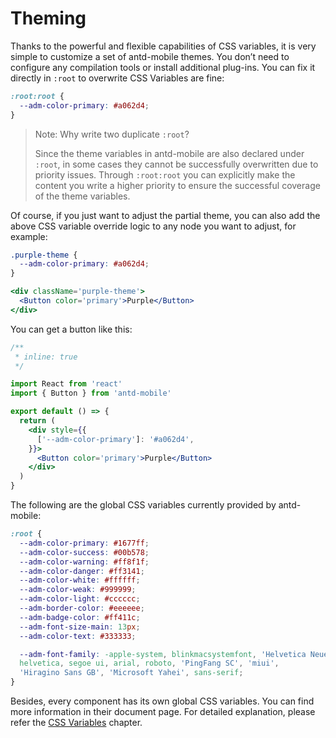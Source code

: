 # Theming

Thanks to the powerful and flexible capabilities of CSS variables, it is very simple to customize a set of antd-mobile themes. You don’t need to configure any compilation tools or install additional plug-ins. You can fix it directly in `:root` to overwrite CSS Variables are fine:

```css
:root:root {
  --adm-color-primary: #a062d4;
}
```

> Note: Why write two duplicate `:root`?
>
> Since the theme variables in antd-mobile are also declared under `:root`, in some cases they cannot be successfully overwritten due to priority issues. Through `:root:root` you can explicitly make the content you write a higher priority to ensure the successful coverage of the theme variables.

Of course, if you just want to adjust the partial theme, you can also add the above CSS variable override logic to any node you want to adjust, for example:

```css
.purple-theme {
  --adm-color-primary: #a062d4;
}
```

```jsx
<div className='purple-theme'>
  <Button color='primary'>Purple</Button>
</div>
```

You can get a button like this:

```jsx | preview
/**
 * inline: true
 */

import React from 'react'
import { Button } from 'antd-mobile'

export default () => {
  return (
    <div style={{
      ['--adm-color-primary']: '#a062d4',
    }}>
      <Button color='primary'>Purple</Button>
    </div>
  )
}
```

The following are the global CSS variables currently provided by antd-mobile:

```css
:root {
  --adm-color-primary: #1677ff;
  --adm-color-success: #00b578;
  --adm-color-warning: #ff8f1f;
  --adm-color-danger: #ff3141;
  --adm-color-white: #ffffff;
  --adm-color-weak: #999999;
  --adm-color-light: #cccccc;
  --adm-border-color: #eeeeee;
  --adm-badge-color: #ff411c;
  --adm-font-size-main: 13px;
  --adm-color-text: #333333;

  --adm-font-family: -apple-system, blinkmacsystemfont, 'Helvetica Neue',
  helvetica, segoe ui, arial, roboto, 'PingFang SC', 'miui',
  'Hiragino Sans GB', 'Microsoft Yahei', sans-serif;
}
```

Besides, every component has its own global CSS variables. You can find more information in their document page. For detailed explanation, please refer the [CSS Variables](./css-variables) chapter.

